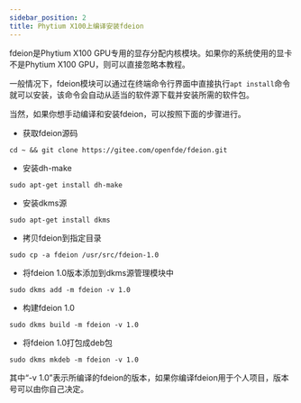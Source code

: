 ```yaml
---
sidebar_position: 2
title: Phytium X100上编译安装fdeion
---
```


fdeion是Phytium X100 GPU专用的显存分配内核模块。如果你的系统使用的显卡不是Phytium X100 GPU，则可以直接忽略本教程。

一般情况下，fdeion模块可以通过在终端命令行界面中直接执行`apt install`命令就可以安装，该命令会自动从适当的软件源下载并安装所需的软件包。

当然，如果你想手动编译和安装fdeion，可以按照下面的步骤进行。

- 获取fdeion源码

```
cd ~ && git clone https://gitee.com/openfde/fdeion.git
```

- 安装dh-make

```
sudo apt-get install dh-make
```

- 安装dkms源

```
sudo apt-get install dkms
```

- 拷贝fdeion到指定目录

```
sudo cp -a fdeion /usr/src/fdeion-1.0
```

- 将fdeion 1.0版本添加到dkms源管理模块中

```
sudo dkms add -m fdeion -v 1.0
```

- 构建fdeion 1.0

```
sudo dkms build -m fdeion -v 1.0
```

- 将fdeion 1.0打包成deb包
  
```
sudo dkms mkdeb -m fdeion -v 1.0
```

其中“-v 1.0”表示所编译的fdeion的版本，如果你编译fdeion用于个人项目，版本号可以由你自己决定。



